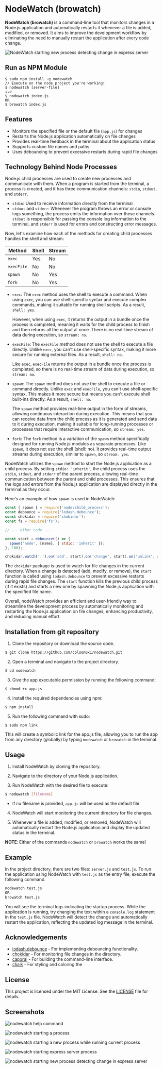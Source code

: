 # NodeWatch (browatch)

**NodeWatch (browatch)** is a command-line tool that monitors changes in a Node.js application and automatically restarts it whenever a file is added, modified, or removed. It aims to improve the development workflow by eliminating the need to manually restart the application after every code change.

![NodeWatch starting new process detecting change in express server](https://i.imgur.com/wZfUcIr.png)

## Run as NPM Module

```
$ sudo npm install -g nodewatch
// Execute on the node project you're working!
$ nodewatch [server-file]
i.e
$ nodewatch index.js
OR
$ browatch index.js
```

## Features

- Monitors the specified file or the default file (`app.js`) for changes
- Restarts the Node.js application automatically on file changes
- Provides real-time feedback in the terminal about the application status
- Supports custom file names and paths
- Uses debouncing to prevent excessive restarts during rapid file changes

## Technology Behind Node Processes

Node.js child processes are used to create new processes and communicate with them. When a program is started from the terminal, a process is created, and it has three communication channels: `stdin`, `stdout`, and `stderr`.

- `stdin`: Used to receive information directly from the terminal.
- `stdout` and `stderr`: Whenever the program throws an error or console logs something, the process emits the information over these channels. `stdout` is responsible for passing the console log information to the terminal, and `stderr` is used for errors and constructing error messages.

Now, let's examine how each of the methods for creating child processes handles the shell and stream:

| Method     | Shell | Stream |
| ---------- | ----- | ------ |
| `exec`     | Yes   | No     |
| `execFile` | No    | No     |
| `spawn`    | No    | Yes    |
| `fork`     | No    | Yes    |

- `exec`: The `exec` method uses the shell to execute a command. When using `exec`, you can use shell-specific syntax and execute complex commands, making it suitable for running shell scripts. As a result, `shell: yes`.

  However, when using `exec`, it returns the output in a bundle once the process is completed, meaning it waits for the child process to finish and then returns all the output at once. There is no real-time stream of data during execution, so `stream: no`.

- `execFile`: The `execFile` method does not use the shell to execute a file directly. Unlike `exec`, you can't use shell-specific syntax, making it more secure for running external files. As a result, `shell: no`.

  Like `exec`, `execFile` returns the output in a bundle once the process is completed, so there is no real-time stream of data during execution, so `stream: no`.

- `spawn`: The `spawn` method does not use the shell to execute a file or command directly. Unlike `exec` and `execFile`, you can't use shell-specific syntax. This makes it more secure but means you can't execute shell built-ins directly. As a result, `shell: no`.

  The `spawn` method provides real-time output in the form of streams, allowing continuous interaction during execution. This means that you can receive data from the child process as it is generated and send data to it during execution, making it suitable for long-running processes or processes that require interactive communication, so `stream: yes`.

- `fork`: The `fork` method is a variation of the `spawn` method specifically designed for running Node.js modules as separate processes. Like `spawn`, it does not use the shell (shell: no). It provides real-time output streams during execution, similar to `spawn`, so `stream: yes`.

NodeWatch utilizes the `spawn` method to start the Node.js application as a child process. By setting `stdio: 'inherit'`, the child process uses the `stdin`, `stdout`, and `stderr` of the parent process, allowing real-time communication between the parent and child processes. This ensures that the logs and errors from the Node.js application are displayed directly in the terminal as they occur.

Here's an example of how `spawn` is used in NodeWatch:

```js
const { spawn } = require('node:child_process');
const debounce = require('lodash.debounce');
const chokidar = require('chokidar');
const fs = require('fs');

// ... other code ...

const start = debounce(() => {
  spawn('node', [name], { stdio: 'inherit' });
}, 100);

chokidar.watch('.').on('add', start).on('change', start).on('unlink', start);
```

The `chokidar` package is used to watch for file changes in the current directory. When a change is detected (add, modify, or remove), the `start` function is called using `lodash.debounce` to prevent excessive restarts during rapid file changes. The `start` function kills the previous child process (if it exists) and starts a new one by spawning the Node.js application with the specified file name.

Overall, nodeWatch provides an efficient and user-friendly way to streamline the development process by automatically monitoring and restarting the Node.js application on file changes, enhancing productivity, and reducing manual effort.

## Installation from git repository

1. Clone the repository or download the source code.

```bash
$ git clone https://github.com/colson0x1/nodewatch.git
```

2. Open a terminal and navigate to the project directory.

```bash
$ cd nodewatch
```

3. Give the app executable permission by running the following command:

```bash
$ chmod +x app.js
```

4. Install the required dependencies using npm:

```bash
$ npm install
```

5. Run the following command with sudo:

```bash
$ sudo npm link
```

This will create a symbolic link for the app.js file, allowing you to run the app from any directory (globally) by typing `nodewatch` or `browatch` in the terminal.

## Usage

1. Install NodeWatch by cloning the repository.

2. Navigate to the directory of your Node.js application.

3. Run NodeWatch with the desired file to execute:

```bash
$ nodewatch [filename]
```

- If no filename is provided, `app.js` will be used as the default file.

4. NodeWatch will start monitoring the current directory for file changes.

5. Whenever a file is added, modified, or removed, NodeWatch will automatically restart the Node.js application and display the updated status in the terminal.

**NOTE**: Either of the commands `nodewatch` or `browatch` works the same!

## Example

In the project directory, there are two files: `server.js` and `test.js`. To run the application using NodeWatch with `test.js` as the entry file, execute the following command:

```bash
nodewatch test.js
OR
browatch test.js
```

You will see the terminal logs indicating the startup process. While the application is running, try changing the text within a `console.log` statement in the `test.js` file. NodeWatch will detect the change and automatically restart the application, reflecting the updated log message in the terminal.

## Acknowledgements

- [lodash.debounce](https://www.npmjs.com/package/lodash.debounce) - For implementing debouncing functionality.
- [chokidar](https://www.npmjs.com/package/chokidar) - For monitoring file changes in the directory.
- [caporal](https://www.npmjs.com/package/caporal) - For building the command-line interface.
- [chalk](https://www.npmjs.com/package/chalk) - For styling and coloring the

## License

This project is licensed under the MIT License. See the [LICENSE](LICENSE) file for details.

## Screenshots

![nodewatch help command](https://i.imgur.com/RmdKWN0.png)

![nodewatch starting a process](https://i.imgur.com/a2zljI5.png)

![nodewatch starting a new process while running current process](https://i.imgur.com/QUeJo3g.png)

![nodewatch starting express server process](https://i.imgur.com/1kNizWG.png)

![nodewatch starting new process detecting change in express server](https://i.imgur.com/wZfUcIr.png)
